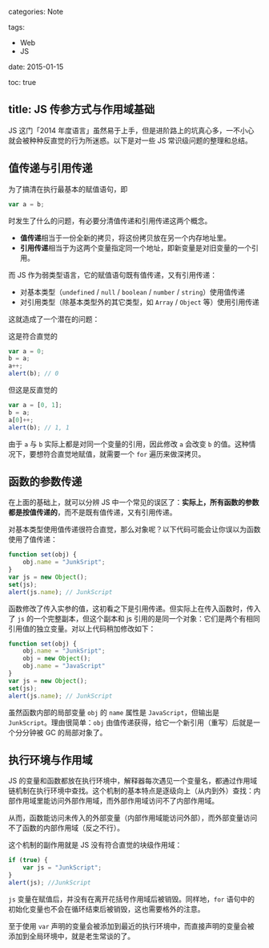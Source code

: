 categories: Note

tags:

- Web
- JS

date: 2015-01-15

toc: true

title: JS 传参方式与作用域基础
---

JS 这门「2014 年度语言」虽然易于上手，但是进阶路上的坑真心多，一不小心就会被种种反直觉的行为所迷惑。以下是对一些 JS 常识级问题的整理和总结。

<!--more-->

## 值传递与引用传递
为了搞清在执行最基本的赋值语句，即

``` js
var a = b;
```

时发生了什么的问题，有必要分清值传递和引用传递这两个概念。

* **值传递**相当于一份全新的拷贝，将这份拷贝放在另一个内存地址里。
* **引用传递**相当于为这两个变量指定同一个地址，即新变量是对旧变量的一个引用。

而 JS 作为弱类型语言，它的赋值语句既有值传递，又有引用传递：

* 对基本类型（`undefined` / `null` / `boolean` / `number` / `string`）使用值传递
* 对引用类型（除基本类型外的其它类型，如 `Array` / `Object` 等）使用引用传递


这就造成了一个潜在的问题：

这是符合直觉的

``` js
var a = 0;
b = a;
a++;
alert(b); // 0
```

但这是反直觉的

``` js
var a = [0, 1];
b = a;
a[0]++;
alert(b); // 1, 1
```

由于 `a` 与 `b` 实际上都是对同一个变量的引用，因此修改 `a` 会改变 `b` 的值。这种情况下，要想符合直觉地赋值，就需要一个 `for` 遍历来做深拷贝。

## 函数的参数传递
在上面的基础上，就可以分辨 JS 中一个常见的误区了：**实际上，所有函数的参数都是按值传递的**，而不是既有值传递，又有引用传递。

对基本类型使用值传递很符合直觉，那么对象呢？以下代码可能会让你误以为函数使用了值传递：

``` js
function set(obj) {
	obj.name = "JunkSript";
}
var js = new Object();
set(js);
alert(js.name); // JunkScript
```

函数修改了传入实参的值，这初看之下是引用传递。但实际上在传入函数时，传入了 `js` 的一个完整副本，但这个副本和 js 引用的是同一个对象：它们是两个有相同引用值的独立变量。对以上代码稍加修改如下：

``` js
function set(obj) {
	obj.name = "JunkSript";
	obj = new Object();
	obj.name = "JavaScript"
}
var js = new Object();
set(js);
alert(js.name); // JunkScript
```

虽然函数内部的局部变量 `obj` 的 `name` 属性是 `JavaScript`，但输出是 `JunkScript`。理由很简单：`obj` 由值传递获得，给它一个新引用（重写）后就是一个分分钟被 GC 的局部对象了。

## 执行环境与作用域
JS 的变量和函数都放在执行环境中，解释器每次遇见一个变量名，都通过作用域链机制在执行环境中查找。这个机制的基本特点是逐级向上（从内到外）查找：内部作用域里能访问外部作用域，而外部作用域访问不了内部作用域。

从而，函数能访问未传入的外部变量（内部作用域能访问外部），而外部变量访问不了函数的内部作用域（反之不行）。

这个机制的副作用就是 JS 没有符合直觉的块级作用域：

``` js
if (true) {
	var js = "JunkScript";
}
alert(js); //JunkScript
```

`js` 变量在赋值后，并没有在离开花括号作用域后被销毁。同样地，`for` 语句中的初始化变量也不会在循环结束后被销毁，这也需要格外的注意。

至于使用 `var` 声明的变量会被添加到最近的执行环境中，而直接声明的变量会被添加到全局环境中，就是老生常谈的了。
